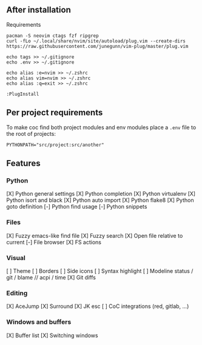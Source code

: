 ## After installation

Requirements

```
pacman -S neovim ctags fzf ripgrep
curl -fLo ~/.local/share/nvim/site/autoload/plug.vim --create-dirs https://raw.githubusercontent.com/junegunn/vim-plug/master/plug.vim

echo tags >> ~/.gitignore
echo .env >> ~/.gitignore

echo alias :e=nvim >> ~/.zshrc
echo alias vim=nvim >> ~/.zshrc
echo alias :q=exit >> ~/.zshrc
```


```
:PlugInstall
```

## Per project requirements

To make coc find both project modules and env modules place a `.env` file to the root of projects:

```
PYTHONPATH="src/project:src/another"
```

## Features

### Python 

[X] Python general settings
[X] Python completion
[X] Python virtualenv
[X] Python isort and black
[X] Python auto import
[X] Python flake8
[X] Python goto definition
[-] Python find usage
[-] Python snippets

### Files

[X] Fuzzy emacs-like find file
[X] Fuzzy search
[X] Open file relative to current
[-] File browser
[X] FS actions

### Visual

[ ] Theme
[ ] Borders
[ ] Side icons
[ ] Syntax highlight
[ ] Modeline status / git / blame // acpi / time
[X] Git diffs

### Editing

[X] AceJump
[X] Surround
[X] JK esc
[ ] CoC integrations (red, gitlab, ...)

### Windows and buffers

[X] Buffer list
[X] Switching windows
